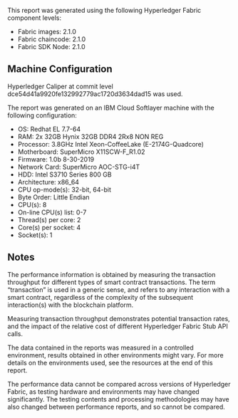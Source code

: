 This report was generated using the following Hyperledger Fabric component levels:

- Fabric images: 2.1.0
- Fabric chaincode: 2.1.0
- Fabric SDK Node: 2.1.0

## Machine Configuration

Hyperledger Caliper at commit level dce54d41a9920fe132992779ac1720d3634dad15 was used.

The report was generated on an IBM Cloud Softlayer machine with the following configuration:

 - OS: Redhat EL 7.7-64
 - RAM: 2x 32GB Hynix 32GB DDR4 2Rx8 NON REG
 - Processor: 3.8GHz Intel Xeon-CoffeeLake (E-2174G-Quadcore)
 - Motherboard: SuperMicro X11SCW-F_R1.02
 - Firmware: 1.0b 8-30-2019
 - Network Card: SuperMicro AOC-STG-i4T
 - HDD: Intel S3710 Series	800 GB
 - Architecture: x86_64
 - CPU op-mode(s): 32-bit, 64-bit
 - Byte Order: Little Endian
 - CPU(s): 8
 - On-line CPU(s) list: 0-7
 - Thread(s) per core: 2
 - Core(s) per socket: 4
 - Socket(s): 1

## Notes
The performance information is obtained by measuring the transaction throughput for different types of smart contract transactions. The term “transaction” is used in a generic sense, and refers to any interaction with a smart contract, regardless of the complexity of the subsequent interaction(s) with the blockchain platform.

Measuring transaction throughput demonstrates potential transaction rates, and the impact of the relative cost of different Hyperledger Fabric Stub API calls.

The data contained in the reports was measured in a controlled environment, results obtained in other environments might vary. For more details on the environments used, see the resources at the end of this report.

The performance data cannot be compared across versions of Hyperledger Fabric, as testing hardware and environments may have changed significantly. The testing contents and processing methodologies may have also changed between performance reports, and so cannot be compared.
